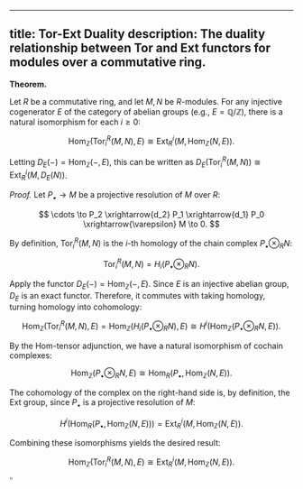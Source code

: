 <!-- tor-ext-duality.md -->
---
title: Tor-Ext Duality
description: The duality relationship between Tor and Ext functors for modules over a commutative ring.
---

**Theorem.**

Let $R$ be a commutative ring, and let $M, N$ be $R$-modules. For any injective cogenerator $E$ of the category of abelian groups (e.g., $E = \mathbb{Q}/\mathbb{Z}$), there is a natural isomorphism for each $i \ge 0$:

$$
\operatorname{Hom}_{\mathbb{Z}}(\operatorname{Tor}^R_i(M, N), E) \cong \operatorname{Ext}^i_R(M, \operatorname{Hom}_{\mathbb{Z}}(N, E)).
$$

Letting $D_E(-) = \operatorname{Hom}_{\mathbb{Z}}(-, E)$, this can be written as $D_E(\operatorname{Tor}^R_i(M, N)) \cong \operatorname{Ext}^i_R(M, D_E(N))$.

*Proof.*
Let $P_\bullet \to M$ be a projective resolution of $M$ over $R$:

$$
\cdots \to P_2 \xrightarrow{d_2} P_1 \xrightarrow{d_1} P_0 \xrightarrow{\varepsilon} M \to 0.
$$

By definition, $\operatorname{Tor}^R_i(M, N)$ is the $i$-th homology of the chain complex $P_\bullet \otimes_R N$:

$$
\operatorname{Tor}^R_i(M, N) = H_i(P_\bullet \otimes_R N).
$$

Apply the functor $D_E(-) = \operatorname{Hom}_{\mathbb{Z}}(-, E)$. Since $E$ is an injective abelian group, $D_E$ is an exact functor. Therefore, it commutes with taking homology, turning homology into cohomology:

$$
\operatorname{Hom}_{\mathbb{Z}}(\operatorname{Tor}^R_i(M, N), E) = \operatorname{Hom}_{\mathbb{Z}}(H_i(P_\bullet \otimes_R N), E) \cong H^i(\operatorname{Hom}_{\mathbb{Z}}(P_\bullet \otimes_R N, E)).
$$

By the Hom-tensor adjunction, we have a natural isomorphism of cochain complexes:

$$
\operatorname{Hom}_{\mathbb{Z}}(P_\bullet \otimes_R N, E) \cong \operatorname{Hom}_R(P_\bullet, \operatorname{Hom}_{\mathbb{Z}}(N, E)).
$$

The cohomology of the complex on the right-hand side is, by definition, the Ext group, since $P_\bullet$ is a projective resolution of $M$:

$$
H^i(\operatorname{Hom}_R(P_\bullet, \operatorname{Hom}_{\mathbb{Z}}(N, E))) = \operatorname{Ext}^i_R(M, \operatorname{Hom}_{\mathbb{Z}}(N, E)).
$$

Combining these isomorphisms yields the desired result:

$$
\operatorname{Hom}_{\mathbb{Z}}(\operatorname{Tor}^R_i(M, N), E) \cong \operatorname{Ext}^i_R(M, \operatorname{Hom}_{\mathbb{Z}}(N, E)).
$$
$\square$